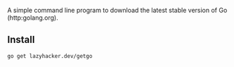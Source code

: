 A simple command line program to download the latest stable version of Go
(http:golang.org).

## Install

`go get lazyhacker.dev/getgo`
